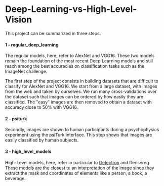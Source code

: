 # Deep-Learning-vs-High-Level-Vision

This project can be summarized in three steps.

#### 1 - regular_deep_learning

The regular models, here, refer to AlexNet and VGG16. These two models remain the foundation of the most recent Deep Learning models and still reach among the best accuracies on classification tasks such as the ImageNet challenge.

The first step of the project consists in building datasets that are difficult to classify for AlexNet and VGG16. We start from a large dataset, with images from the web and taken by ourselves. We run many cross-validations over the dataset such that images can be ordered by how easily they are classified. The "easy" images are then removed to obtain a dataset with accuracy close to 50% with VGG16.

#### 2 - psiturk

Secondly, images are shown to human participants during a psychophysics experiment using the psiTurk interface. This step shows that images are easily classified by human subjects.

#### 3 - high_level_models

High-Level models, here, refer in particular to [Detectron](https://github.com/facebookresearch/Detectron) and Densereg. These models are the closest to an interpretation of the image since they extract the mask and coordinates of elements like a person, a book, a beverage.
